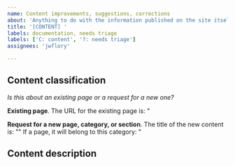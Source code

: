 ```yaml
---
name: Content improvements, suggestions, corrections
about: 'Anything to do with the information published on the site itself should use this template. Unrelated to website UI/UX and features.'
title: '[CONTENT] '
labels: documentation, needs triage
labels: ['C: content', '?: needs triage']
assignees: 'jwflory'

---
```


## Content classification

_Is this about an existing page or a request for a new one?_

<!-- Delete lines that are NOT RELATED. -->

**Existing page**.
The URL for the existing page is: <!-- delete this and write here -->"

**Request for a new page, category, or section**.
The title of the new content is: "<!-- delete this and write here -->"
If a page, it will belong to this category: <!-- delete this and write here -->"


## Content description

<!-- Describe your improvement, suggestion, or correction here. -->
